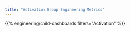 ```yaml
---
title: "Activation Group Engineering Metrics"
---
```


{{% engineering/child-dashboards filters="Activation" %}}
